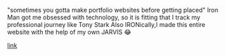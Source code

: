"sometimes you gotta make portfolio websites before getting placed"
Iron Man got me obsessed with technology, so it is fitting that I track my professional journey like Tony Stark
Also IRONically,I made this entire website with the help of my own JARVIS 😂

[link](https://stark-eight.vercel.app/)
